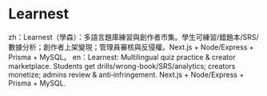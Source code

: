 # Learnest
zh：Learnest（學森）：多語言題庫練習與創作者市集。學生可練習/錯題本/SRS/數據分析；創作者上架變現；管理員審核與反侵權。Next.js + Node/Express + Prisma + MySQL。  en：Learnest: Multilingual quiz practice &amp; creator marketplace. Students get drills/wrong-book/SRS/analytics; creators monetize; admins review &amp; anti‑infringement. Next.js + Node/Express + Prisma + MySQL.
